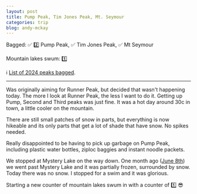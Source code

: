 ```yaml
---
layout: post
title: Pump Peak, Tim Jones Peak, Mt. Seymour
categories: trip
blog: andy-mckay
---
```


Bagged: ✅ 2️⃣ Pump Peak, ✅ Tim Jones Peak, ✅ Mt Seymour
<p>Mountain lakes swum: 1️⃣</p>
<p>ℹ️ <a href="/files/peaks-bagged.html">List of 2024 peaks bagged</a>.</p>

<hr class="florished">

Was originally aiming for Runner Peak, but decided that wasn't happening today. The more I look at Runner Peak, the less I want to do it. Getting up Pump, Second and Third peaks was just fine. It was a hot day around 30c in town, a little cooler on the mountain.

There are still small patches of snow in parts, but everything is now hikeable and its only parts that get a lot of shade that have snow. No spikes needed.

<div class="strava-embed-placeholder" data-embed-type="activity" data-embed-id="11856984669" data-style="standard"></div><script src="https://strava-embeds.com/embed.js"></script>

Really disappointed to be having to pick up garbage on Pump Peak, including plastic water bottles, ziploc baggies and instant noodle packets.

We stopped at Mystery Lake on the way down. One month ago ([June 8th](https://www.strava.com/activities/11606417454)) we went past Mystery Lake and it was partially frozen, surrounded by snow. Today there was no snow. I stopped for a swim and it was glorious.

Starting a new counter of mountain lakes swum in with a counter of 1️⃣ 😎
